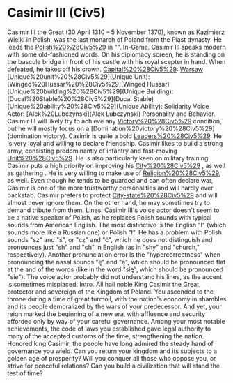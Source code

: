 # Casimir III (Civ5)

Casimir III the Great (30 April 1310 – 5 November 1370), known as Kazimierz Wielki in Polish, was the last monarch of Poland from the Piast dynasty. He leads the [Polish%20%28Civ5%29](Poles) in "".
In-Game.
Casimir III speaks modern with some old-fashioned words. On his diplomacy screen, he is standing on the bascule bridge in front of his castle with his royal scepter in hand. When defeated, he takes off his crown.
[Capital%20%28Civ5%29](Capital): [Warsaw](Warsaw)
[Unique%20unit%20%28Civ5%29](Unique Unit): [Winged%20Hussar%20%28Civ5%29](Winged Hussar)
[Unique%20building%20%28Civ5%29](Unique Building): [Ducal%20Stable%20%28Civ5%29](Ducal Stable)
[Unique%20ability%20%28Civ5%29](Unique Ability): Solidarity
Voice Actor: [Alek%20Lubczynski](Alek Lubczynski)
Personality and Behavior.
Casimir III will likely try to achieve any [Victory%20%28Civ5%29](victory) condition, but he will mostly focus on a [Domination%20victory%20%28Civ5%29](domination victory).
Casimir is quite a bold [Leaders%20%28Civ5%29](leader). He is very loyal and willing to declare friendship.
Casimir likes to build a strong army, consisting predominantly of infantry and fast-moving [Unit%20%28Civ5%29](units). He is also particularly keen on military training.
Casimir puts a high priority on improving his [City%20%28Civ5%29](cities') , as well as gathering . He is very willing to make use of [Religion%20%28Civ5%29](religion), as well.
Even though he tends to be guarded and can often declare war, Casimir is one of the more trustworthy personalities and will hardly ever backstab.
Casimir prefers to protect [City-state%20%28Civ5%29](city-states) and will almost never ignore them. On the other hand, he may sometimes try to demand tribute from them.
Lines.
Casimir III's voice actor doesn't seem to be a native speaker of Polish, as he replaces Polish sounds with typical sounds from American English. The most distinctive is the English "l" (which sounds more like a Russian one) or Polish "ł". He has a problem with Polish sounds "sz" and "ś", or "cz" and "ć", which he does not distinguish and pronounces just "sh" and "ch" in English (as in "shy" and "church," respectively). Another pronunciation error is the "hypercorrectness" when pronouncing the nasal sounds "ę" and "ą", which should be pronounced flat at the and of the words (like in the word "się", which should be pronounced "sie"). The voice actor probably did not understand his lines, as the accent is sometimes misplaced.
Intro.
All hail noble King Casimir the Great, protector and sovereign of the Kingdom of Poland. You ascended to the throne during a time of great turmoil, with the nation's economy in shambles and its people demoralized by the wars of your predecessor. And yet, your reign marked the beginning of a new era, with affluence and security afforded only by way of your careful governance. Among your most notable achievements, the code of laws you established gave legal authority to many of the accepted customs of the time, strengthening the nation.
Honored king Casimir, the people have long admired the steady hand of governance you wield. Can you return your kingdom and its subjects to a golden age of prosperity? Will you conquer all those who oppose you, or strive for peaceful relations? Can you build a civilization that will stand the test of time?